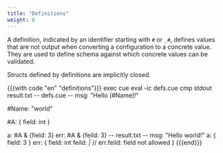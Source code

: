 ```yaml
---
title: "Definitions"
weight: 8
---
```


A definition, indicated by an identifier starting with `#` or `_#`,
defines values that
are not output when converting a configuration to a concrete value.
They are used to define schema against which concrete values can
be validated.

Structs defined by definitions are implicitly closed.

{{{with code "en" "definitions"}}}
exec cue eval -ic defs.cue
cmp stdout result.txt
-- defs.cue --
msg: "Hello \(#Name)!"

#Name: "world"

#A: {
	field: int
}

a: #A & {field: 3}
err: #A & {feild: 3}
-- result.txt --
msg: "Hello world!"
a: {
    field: 3
}
err: {
    field: int
    feild: _|_ // err.feild: field not allowed
}
{{{end}}}
